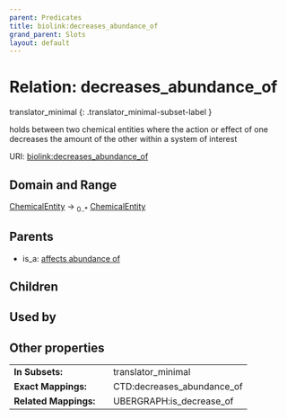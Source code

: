 ```yaml
---
parent: Predicates
title: biolink:decreases_abundance_of
grand_parent: Slots
layout: default
---
```


# Relation: decreases_abundance_of

translator_minimal
{: .translator_minimal-subset-label }


holds between two chemical entities where the action or effect of one decreases the amount of the other within a system of interest

URI: [biolink:decreases_abundance_of](https://w3id.org/biolink/vocab/decreases_abundance_of)

## Domain and Range

[ChemicalEntity](ChemicalEntity.md) ->  <sub>0..\*</sub> [ChemicalEntity](ChemicalEntity.md)

## Parents

 *  is_a: [affects abundance of](affects_abundance_of.md)

## Children


## Used by


## Other properties

|  |  |  |
| --- | --- | --- |
| **In Subsets:** | | translator_minimal |
| **Exact Mappings:** | | CTD:decreases_abundance_of |
| **Related Mappings:** | | UBERGRAPH:is_decrease_of |

